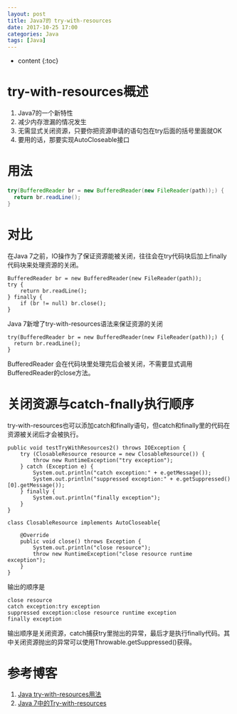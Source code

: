 ```yaml
---
layout: post
title: Java7的 try-with-resources
date: 2017-10-25 17:00
categories: Java
tags: [Java]
---
```


* content
{:toc} 
# try-with-resources概述

1. Java7的一个新特性
2. 减少内存泄漏的情况发生
3. 无需显式关闭资源，只要你把资源申请的语句包在try后面的括号里面就OK
4. 要用的话，那要实现AutoCloseable接口

# 用法

```java
try(BufferedReader br = new BufferedReader(new FileReader(path));) {
  return br.readLine();
}
```

# 对比

在Java 7之前，IO操作为了保证资源能被关闭，往往会在try代码块后加上finally代码块来处理资源的关闭。

```
BufferedReader br = new BufferedReader(new FileReader(path));
try {
    return br.readLine();
} finally {
    if (br != null) br.close();
}
```

Java 7新增了try-with-resources语法来保证资源的关闭

```
try(BufferedReader br = new BufferedReader(new FileReader(path));) {
  return br.readLine();
}
```

BufferedReader 会在代码块里处理完后会被关闭，不需要显式调用BufferedReader的close方法。

# 关闭资源与catch-fnally执行顺序

try-with-resources也可以添加catch和finally语句，但catch和finally里的代码在资源被关闭后才会被执行。

```
public void testTryWithResources2() throws IOException {
    try (ClosableResource resource = new ClosableResource()) {
        throw new RuntimeException("try exception");
    } catch (Exception e) {
        System.out.println("catch exception:" + e.getMessage());
        System.out.println("suppressed exception:" + e.getSuppressed()[0].getMessage());
    } finally {
        System.out.println("finally exception");
    }
}

class ClosableResource implements AutoCloseable{

    @Override
    public void close() throws Exception {
        System.out.println("close resource");
        throw new RuntimeException("close resource runtime exception");
    }
}
```

输出的顺序是

```
close resource
catch exception:try exception
suppressed exception:close resource runtime exception
finally exception
```

输出顺序是关闭资源，catch捕获try里抛出的异常，最后才是执行finally代码。其中关闭资源抛出的异常可以使用Throwable.getSuppressed()获得。

# 参考博客

1. [Java try-with-resources用法](https://majing.io/questions/778)
2. [Java 7中的Try-with-resources](http://ifeve.com/java-7%E4%B8%AD%E7%9A%84try-with-resources/)